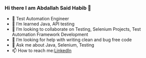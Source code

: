 ### Hi there I am Abdallah Said Habib 👋


- 🔭 Test Automation Engineer
- 🌱 I’m learned Java, API testing
- 👯 I’m looking to collaborate on Testing, Selenium Projects, Test Automation Framework Development
- 🤔 I’m looking for help with writing clean and bug free code
- 💬 Ask me about Java, Selenium, Testing
- 📫 How to reach me:[LinkedIn](https://www.linkedin.com/in/abdallah-habib-92792b216)

